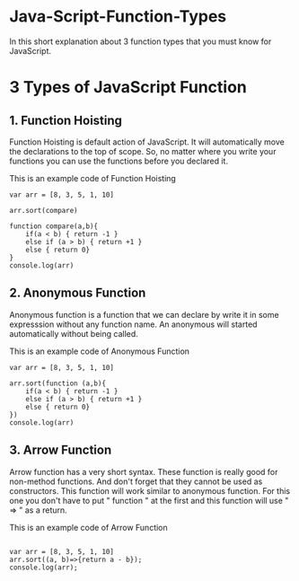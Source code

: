 # Java-Script-Function-Types
In this short explanation about 3 function types that you must know for JavaScript.

# 3 Types of JavaScript Function

## 1. Function Hoisting
Function Hoisting is default action of JavaScript. It will automatically move the declarations to the top of scope.
So, no matter where you write your functions you can use the functions before you declared it.

This is an example code of Function Hoisting
```
var arr = [8, 3, 5, 1, 10]

arr.sort(compare) 

function compare(a,b){
    if(a < b) { return -1 }
    else if (a > b) { return +1 }
    else { return 0}
}
console.log(arr)

```

## 2. Anonymous Function
Anonymous function is a function that we can declare by write it in some expresssion without any function name.
An anonymous will started automatically without being called.

This is an example code of Anonymous Function
```
var arr = [8, 3, 5, 1, 10]

arr.sort(function (a,b){
    if(a < b) { return -1 }
    else if (a > b) { return +1 }
    else { return 0}
})
console.log(arr)

```

## 3. Arrow Function
Arrow function has a very short syntax. These function is really good  for non-method functions.
And don't forget that they cannot be used as constructors. This function will work similar to anonymous function.
For this one you don't have to put " function " at the first and this function will use " => " as a return.


This is an example code of Arrow Function
```

var arr = [8, 3, 5, 1, 10]
arr.sort((a, b)=>{return a - b}); 
console.log(arr);

```

